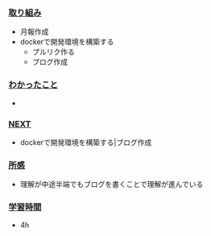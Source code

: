 ### <u>取り組み</u>
- 月報作成
- dockerで開発環境を構築する
    - プルリク作る
    - ブログ作成

### <u>わかったこと</u>
-  

### <u>NEXT</u>
- dockerで開発環境を構築する|ブログ作成

### <u>所感</u>
- 理解が中途半端でもブログを書くことで理解が進んでいる

### <u>学習時間</u>
- 4h